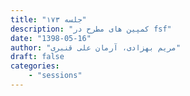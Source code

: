 ```yaml
---
title: "جلسه ۱۷۳"
description: "کمپین های مطرح در fsf"
date: "1398-05-16"
author: "مریم بهزادی، آرمان علی قنبری"
draft: false
categories:
    - "sessions"
---
```

